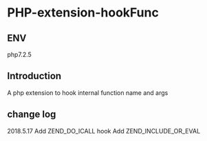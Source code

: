 # PHP-extension-hookFunc
## ENV
php7.2.5
## Introduction
A php extension to hook internal function name and args
## change log
2018.5.17 Add ZEND_DO_ICALL hook
          Add ZEND_INCLUDE_OR_EVAL
